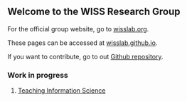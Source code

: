 ## Welcome to the WISS Research Group

For the official group website, go to [wisslab.org](http://wisslab.org).

These pages can be accessed at [wisslab.github.io](https://wisslab.github.io).

If you want to contribute, go to out [Github repository](https://github.com/wisslab/wisslab.github.io).

### Work in progress
1. [Teaching Information Science](teaching-is/index.md)

